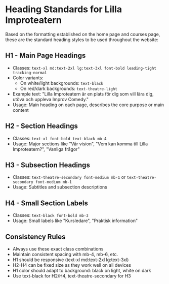 
# Heading Standards for Lilla Improteatern

Based on the formatting established on the home page and courses page, these are the standard heading styles to be used throughout the website:

## H1 - Main Page Headings
- Classes: `text-xl md:text-2xl lg:text-3xl font-bold leading-tight tracking-normal`
- Color variants:
  - On white/light backgrounds: `text-black`
  - On red/dark backgrounds: `text-theatre-light`
- Example text: "Lilla Improteatern är en plats för dig som vill lära dig, utöva och uppleva Improv Comedy."
- Usage: Main heading on each page, describes the core purpose or main content

## H2 - Section Headings
- Classes: `text-xl font-bold text-black mb-4`
- Usage: Major sections like "Vår vision", "Vem kan komma till Lilla Improteatern?", "Vanliga frågor"

## H3 - Subsection Headings  
- Classes: `text-theatre-secondary font-medium mb-1` or `text-theatre-secondary font-medium mb-1`
- Usage: Subtitles and subsection descriptions

## H4 - Small Section Labels
- Classes: `text-black font-bold mb-3`
- Usage: Small labels like "Kursledare", "Praktisk information"

## Consistency Rules
- Always use these exact class combinations
- Maintain consistent spacing with mb-4, mb-6, etc.
- H1 should be responsive (text-xl md:text-2xl lg:text-3xl)
- H2-H4 can be fixed size as they work well on all devices
- H1 color should adapt to background: black on light, white on dark
- Use text-black for H2/H4, text-theatre-secondary for H3
